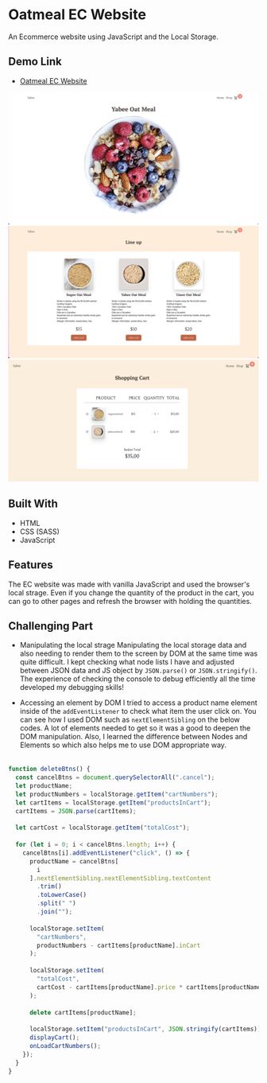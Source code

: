 # Oatmeal EC Website

An Ecommerce website using JavaScript and the Local Storage.

## Demo Link

- [Oatmeal EC Website](http://oatmeal-ec-site.netlify.app)

![The top image](./imgs/Screen%20Shot%202022-10-06%20at%2012.57.56%20PM.png)
![The shop image](./imgs/Screen%20Shot%202022-10-06%20at%2011.56.14%20AM.png)
![The cart image](./imgs/Screen%20Shot%202022-10-06%20at%2011.56.40%20AM.png)

## Built With

- HTML
- CSS (SASS)
- JavaScript

## Features

The EC website was made with vanilla JavaScript and used the browser's local strage. Even if you change the quantity of the product in the cart, you can go to other pages and refresh the browser with holding the quantities.

## Challenging Part

- Manipulating the local strage
  Manipulating the local storage data and also needing to render them to the screen by DOM at the same time was quite difficult. 
  I kept checking what node lists I have and adjusted between JSON data and JS object by `JSON.parse()` or `JSON.stringify()`. The experience of checking the console to debug efficiently all the time developed my debugging skills!


- Accessing an element by DOM
  I tried to access a product name element inside of the `addEventListener` to check what item the user click on. You can see how I used DOM such as `nextElementSibling` on the below codes.
  A lot of elements needed to get so it was a good to deepen the DOM manipulation. Also, I learned the difference between Nodes and Elements so which also helps me to use DOM appropriate way.


```javascript

function deleteBtns() {
  const cancelBtns = document.querySelectorAll(".cancel");
  let productName;
  let productNumbers = localStorage.getItem("cartNumbers");
  let cartItems = localStorage.getItem("productsInCart");
  cartItems = JSON.parse(cartItems);

  let cartCost = localStorage.getItem("totalCost");

  for (let i = 0; i < cancelBtns.length; i++) {
    cancelBtns[i].addEventListener("click", () => {
      productName = cancelBtns[
        i
      ].nextElementSibling.nextElementSibling.textContent
        .trim()
        .toLowerCase()
        .split(" ")
        .join("");

      localStorage.setItem(
        "cartNumbers",
        productNumbers - cartItems[productName].inCart
      );

      localStorage.setItem(
        "totalCost",
        cartCost - cartItems[productName].price * cartItems[productName].inCart
      );

      delete cartItems[productName];

      localStorage.setItem("productsInCart", JSON.stringify(cartItems));
      displayCart();
      onLoadCartNumbers();
    });
  }
}

```
